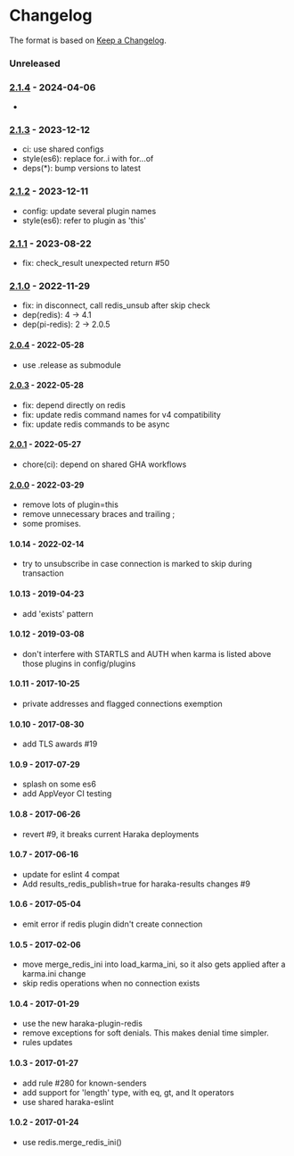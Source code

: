 # Changelog

The format is based on [Keep a Changelog](https://keepachangelog.com/).

### Unreleased

### [2.1.4] - 2024-04-06

-

### [2.1.3] - 2023-12-12

- ci: use shared configs
- style(es6): replace for..i with for...of
- deps(\*): bump versions to latest

### [2.1.2] - 2023-12-11

- config: update several plugin names
- style(es6): refer to plugin as 'this'

### [2.1.1] - 2023-08-22

- fix: check_result unexpected return #50

### [2.1.0] - 2022-11-29

- fix: in disconnect, call redis_unsub after skip check
- dep(redis): 4 -> 4.1
- dep(pi-redis): 2 -> 2.0.5

#### [2.0.4] - 2022-05-28

- use .release as submodule

#### [2.0.3] - 2022-05-28

- fix: depend directly on redis
- fix: update redis command names for v4 compatibility
- fix: update redis commands to be async

#### [2.0.1] - 2022-05-27

- chore(ci): depend on shared GHA workflows

#### [2.0.0] - 2022-03-29

- remove lots of plugin=this
- remove unnecessary braces and trailing ;
- some promises.

#### 1.0.14 - 2022-02-14

- try to unsubscribe in case connection is marked to skip during transaction

#### 1.0.13 - 2019-04-23

- add 'exists' pattern

#### 1.0.12 - 2019-03-08

- don't interfere with STARTLS and AUTH when karma is listed above those plugins in config/plugins

#### 1.0.11 - 2017-10-25

- private addresses and flagged connections exemption

#### 1.0.10 - 2017-08-30

- add TLS awards #19

#### 1.0.9 - 2017-07-29

- splash on some es6
- add AppVeyor CI testing

#### 1.0.8 - 2017-06-26

- revert #9, it breaks current Haraka deployments

#### 1.0.7 - 2017-06-16

- update for eslint 4 compat
- Add results_redis_publish=true for haraka-results changes #9

#### 1.0.6 - 2017-05-04

- emit error if redis plugin didn't create connection

#### 1.0.5 - 2017-02-06

- move merge_redis_ini into load_karma_ini, so it also gets applied
  after a karma.ini change
- skip redis operations when no connection exists

#### 1.0.4 - 2017-01-29

- use the new haraka-plugin-redis
- remove exceptions for soft denials. This makes denial time simpler.
- rules updates

#### 1.0.3 - 2017-01-27

- add rule #280 for known-senders
- add support for 'length' type, with eq, gt, and lt operators
- use shared haraka-eslint

#### 1.0.2 - 2017-01-24

- use redis.merge_redis_ini()

[2.0.0]: https://github.com/haraka/haraka-plugin-karma/releases/tag/2.0.0
[2.0.1]: https://github.com/haraka/haraka-plugin-karma/releases/tag/2.0.1
[2.0.2]: https://github.com/haraka/haraka-plugin-karma/releases/tag/2.0.2
[2.0.3]: https://github.com/haraka/haraka-plugin-karma/releases/tag/2.0.3
[2.0.4]: https://github.com/haraka/haraka-plugin-karma/releases/tag/2.0.4
[2.1.0]: https://github.com/haraka/haraka-plugin-karma/releases/tag/v2.1.0
[2.1.1]: https://github.com/haraka/haraka-plugin-karma/releases/tag/v2.1.1
[2.1.2]: https://github.com/haraka/haraka-plugin-karma/releases/tag/v2.1.2
[2.1.3]: https://github.com/haraka/haraka-plugin-karma/releases/tag/v2.1.3
[2.1.4]: https://github.com/haraka/haraka-plugin-karma/releases/tag/v2.1.4

